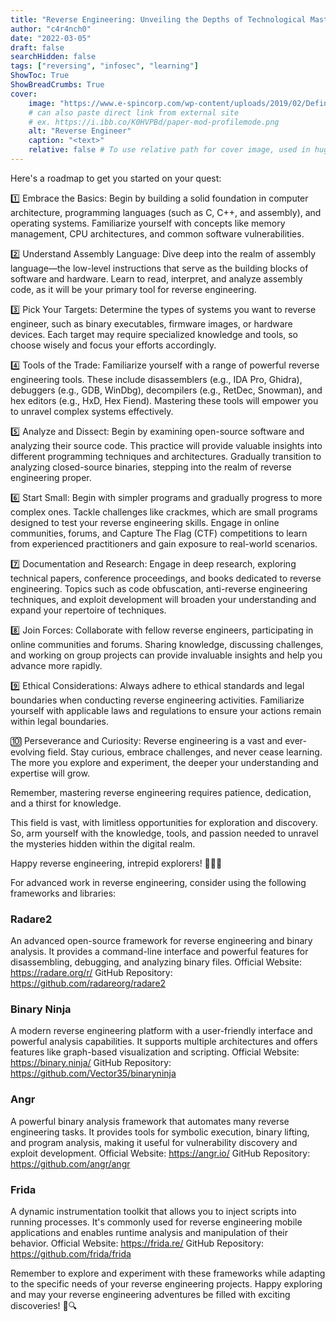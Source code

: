 ```yaml
---
title: "Reverse Engineering: Unveiling the Depths of Technological Mastery"
author: "c4r4nch0"
date: "2022-03-05"
draft: false
searchHidden: false
tags: ["reversing", "infosec", "learning"]
ShowToc: True
ShowBreadCrumbs: True
cover:
    image: "https://www.e-spincorp.com/wp-content/uploads/2019/02/Definition-and-Meaning-of-Reverse-Engineering.jpeg"
    # can also paste direct link from external site
    # ex. https://i.ibb.co/K0HVPBd/paper-mod-profilemode.png
    alt: "Reverse Engineer"
    caption: "<text>"
    relative: false # To use relative path for cover image, used in hugo Page-bundles    
---
```


Here's a roadmap to get you started on your quest:

1️⃣ Embrace the Basics: Begin by building a solid foundation in computer architecture, programming languages (such as C, C++, and assembly), and operating systems. Familiarize yourself with concepts like memory management, CPU architectures, and common software vulnerabilities.

2️⃣ Understand Assembly Language: Dive deep into the realm of assembly language—the low-level instructions that serve as the building blocks of software and hardware. Learn to read, interpret, and analyze assembly code, as it will be your primary tool for reverse engineering.

3️⃣ Pick Your Targets: Determine the types of systems you want to reverse engineer, such as binary executables, firmware images, or hardware devices. Each target may require specialized knowledge and tools, so choose wisely and focus your efforts accordingly.

4️⃣ Tools of the Trade: Familiarize yourself with a range of powerful reverse engineering tools. These include disassemblers (e.g., IDA Pro, Ghidra), debuggers (e.g., GDB, WinDbg), decompilers (e.g., RetDec, Snowman), and hex editors (e.g., HxD, Hex Fiend). Mastering these tools will empower you to unravel complex systems effectively.

5️⃣ Analyze and Dissect: Begin by examining open-source software and analyzing their source code. This practice will provide valuable insights into different programming techniques and architectures. Gradually transition to analyzing closed-source binaries, stepping into the realm of reverse engineering proper.

6️⃣ Start Small: Begin with simpler programs and gradually progress to more complex ones. Tackle challenges like crackmes, which are small programs designed to test your reverse engineering skills. Engage in online communities, forums, and Capture The Flag (CTF) competitions to learn from experienced practitioners and gain exposure to real-world scenarios.

7️⃣ Documentation and Research: Engage in deep research, exploring technical papers, conference proceedings, and books dedicated to reverse engineering. Topics such as code obfuscation, anti-reverse engineering techniques, and exploit development will broaden your understanding and expand your repertoire of techniques.

8️⃣ Join Forces: Collaborate with fellow reverse engineers, participating in online communities and forums. Sharing knowledge, discussing challenges, and working on group projects can provide invaluable insights and help you advance more rapidly.

9️⃣ Ethical Considerations: Always adhere to ethical standards and legal boundaries when conducting reverse engineering activities. Familiarize yourself with applicable laws and regulations to ensure your actions remain within legal boundaries.

🔟 Perseverance and Curiosity: Reverse engineering is a vast and ever-evolving field. Stay curious, embrace challenges, and never cease learning. The more you explore and experiment, the deeper your understanding and expertise will grow.

Remember, mastering reverse engineering requires patience, dedication, and a thirst for knowledge.

This field is vast, with limitless opportunities for exploration and discovery. So, arm yourself with the knowledge, tools, and passion needed to unravel the mysteries hidden within the digital realm.

Happy reverse engineering, intrepid explorers! 🕵️‍♂️🔬

 For advanced work in reverse engineering, consider using the following frameworks and libraries:

### Radare2
An advanced open-source framework for reverse engineering and binary analysis. It provides a command-line interface and powerful features for disassembling, debugging, and analyzing binary files.
Official Website: https://radare.org/r/
GitHub Repository: https://github.com/radareorg/radare2

### Binary Ninja
A modern reverse engineering platform with a user-friendly interface and powerful analysis capabilities. It supports multiple architectures and offers features like graph-based visualization and scripting.
Official Website: https://binary.ninja/
GitHub Repository: https://github.com/Vector35/binaryninja

### Angr
A powerful binary analysis framework that automates many reverse engineering tasks. It provides tools for symbolic execution, binary lifting, and program analysis, making it useful for vulnerability discovery and exploit development.
Official Website: https://angr.io/
GitHub Repository: https://github.com/angr/angr

### Frida 
A dynamic instrumentation toolkit that allows you to inject scripts into running processes. It's commonly used for reverse engineering mobile applications and enables runtime analysis and manipulation of their behavior.
Official Website: https://frida.re/
GitHub Repository: https://github.com/frida/frida

Remember to explore and experiment with these frameworks while adapting to the specific needs of your reverse engineering projects. Happy exploring and may your reverse engineering adventures be filled with exciting discoveries! 🚀🔍